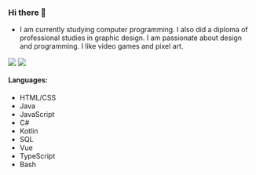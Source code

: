 ### Hi there 👋

- I am currently studying computer programming. I also did a diploma of professional studies in graphic design. I am passionate about design and programming. I like video games and pixel art.

<img align="center"  src="https://github-readme-stats.vercel.app/api?username=fiascko&theme=dark&show_icons=true)](https://github.com/fiascko/github-readme-stats">

<img align="center"  src="https://github-readme-stats.vercel.app/api/top-langs/?username=fiascko&exclude_repo=GameJam,nextjs_test&theme=dark&langs_count=10)](https://github.com/anuraghazra/github-readme-stats">



#### Languages:
- HTML/CSS
- Java
- JavaScript
- C#
- Kotlin
- SQL
- Vue
- TypeScript
- Bash


